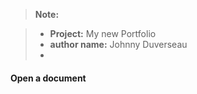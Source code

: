 > **Note:**

> - **Project:** My new Portfolio
> - **author name:** Johnny Duverseau
> - 

#### <i class="icon-refresh"></i> Open a document

